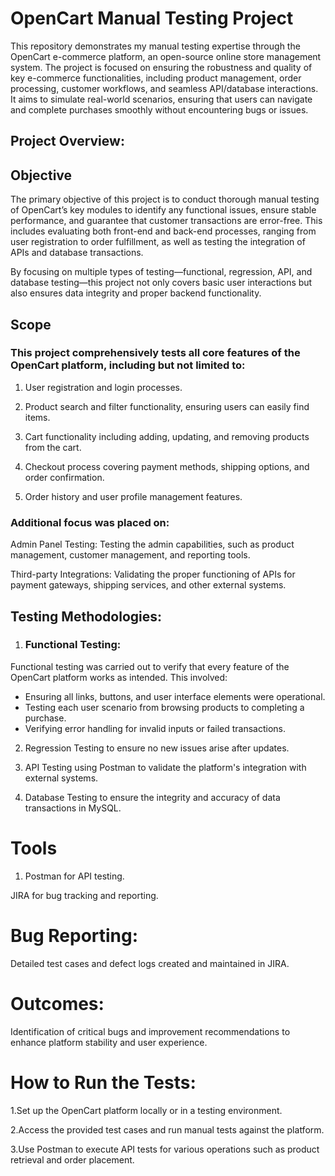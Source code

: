 # OpenCart Manual Testing Project
This repository demonstrates my manual testing expertise through the OpenCart e-commerce platform, an open-source online store management system. The project is focused on ensuring the robustness and quality of key e-commerce functionalities, including product management, order processing, customer workflows, and seamless API/database interactions. It aims to simulate real-world scenarios, ensuring that users can navigate and complete purchases smoothly without encountering bugs or issues.

## Project  Overview:

## Objective
The primary objective of this project is to conduct thorough manual testing of OpenCart’s key modules to identify any functional issues, ensure stable performance, and guarantee that customer transactions are error-free. This includes evaluating both front-end and back-end processes, ranging from user registration to order fulfillment, as well as testing the integration of APIs and database transactions.

By focusing on multiple types of testing—functional, regression, API, and database testing—this project not only covers basic user interactions but also ensures data integrity and proper backend functionality.

## Scope
### This project comprehensively tests all core features of the OpenCart platform, including but not limited to:

1. User registration and login processes.

2. Product search and filter functionality, ensuring users can easily find items.

3. Cart functionality including adding, updating, and removing products from the cart.

4. Checkout process covering payment methods, shipping options, and order confirmation.

5. Order history and user profile management features.

### Additional focus was placed on:
Admin Panel Testing: Testing the admin capabilities, such as product management, customer management, and reporting tools.

Third-party Integrations: Validating the proper functioning of APIs for payment gateways, shipping services, and other external systems.

## Testing Methodologies:
1. ### Functional Testing:
Functional testing was carried out to verify that every feature of the OpenCart platform works as intended. This involved:

* Ensuring all links, buttons, and user interface elements were operational.
* Testing each user scenario from browsing products to completing a purchase.
* Verifying error handling for invalid inputs or failed transactions.

2. Regression Testing to ensure no new issues arise after updates.

3. API Testing using Postman to validate the platform's integration with external systems.

4. Database Testing to ensure the integrity and accuracy of data transactions in MySQL.

# Tools
1. Postman for API testing.

JIRA for bug tracking and reporting.

# Bug Reporting: 
Detailed test cases and defect logs created and maintained in JIRA.

# Outcomes:
Identification of critical bugs and improvement recommendations to enhance platform stability and user experience.

# How to Run the Tests:
1.Set up the OpenCart platform locally or in a testing environment.

2.Access the provided test cases and run manual tests against the platform.

3.Use Postman to execute API tests for various operations such as product retrieval and order placement.
